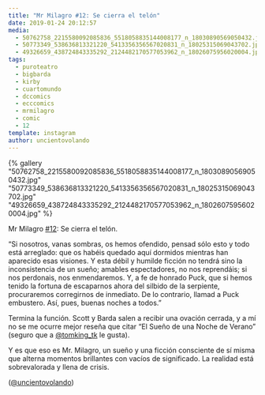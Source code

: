 ```yaml
---
title: "Mr Milagro #12: Se cierra el telón"
date: 2019-01-24 20:12:57
media: 
  - 50762758_2215580092085836_5518058835144008177_n_18030890569050432.jpg
  - 50773349_538636813321220_5413356356567020831_n_18025315069043702.jpg
  - 49326659_438724843335292_2124482170577053962_n_18026075956020004.jpg
tags: 
  - puroteatro
  - bigbarda
  - kirby
  - cuartomundo
  - dccomics
  - ecccomics
  - mrmilagro
  - comic
  - 12
template: instagram
author: uncientovolando
---
```


{% gallery "50762758_2215580092085836_5518058835144008177_n_18030890569050432.jpg" "50773349_538636813321220_5413356356567020831_n_18025315069043702.jpg" "49326659_438724843335292_2124482170577053962_n_18026075956020004.jpg" %}

Mr Milagro [#12](/tags/12): Se cierra el telón.

“Si nosotros, vanas sombras, os hemos ofendido, pensad sólo esto y todo está arreglado: que os habéis quedado aquí dormidos mientras han aparecido esas visiones. Y esta débil y humilde ficción no tendrá sino la inconsistencia de un sueño; amables espectadores, no nos reprendáis; si nos perdonais, nos enmendaremos. Y, a fe de honrado Puck, que si hemos tenido la fortuna de escaparnos ahora del silbido de la serpiente, procuraremos corregirnos de inmediato. De lo contrario, llamad a Puck embustero. Así, pues, buenas noches a todos.”

Termina la función. Scott y Barda salen a recibir una ovación cerrada, y a mí no se me ocurre mejor reseña que citar “El Sueño de una Noche de Verano” (seguro que a [@tomking_tk](https://instagram.com/tomking_tk) le gusta).

Y es que eso es Mr. Milagro, un sueño y una ficción consciente de sí misma que alterna momentos brillantes con vacíos de significado. La realidad está sobrevalorada y llena de crisis.

([@uncientovolando](https://instagram.com/uncientovolando))
